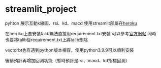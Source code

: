 # streamlit_project

pyhton 展示互動k線圖、rsi、kd、macd
使用streamlit部屬在[heroku](https://stockbystreamlit.herokuapp.com/)

在heroku上要安裝talib無法直接用requirement.txt安裝
可以參考[官方網站](https://elements.heroku.com/buildpacks/numrut/heroku-buildpack-python-talib)
同時也要將talib從requirement.txt上將talib刪除

vectorbt也有遇到python版本相容，使用python3.9.9可以順利安裝


後續預計再增加回測功能（暫時預計是rsi、macd、kd指標回測）
